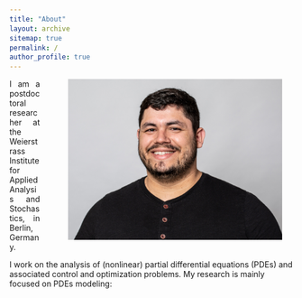 ```yaml
---
title: "About"
layout: archive
sitemap: true
permalink: /
author_profile: true
---
```



<img src="/assets/photo_black.jpg" width="380px" alt="Marcelo Bongarti" align="right" style="display:block;margin-bottom:20px;margin-left:auto;margin-right:auto;padding-left: 50px;padding-right: 20px;" z-index="1" />
<p style="text-align: justify">
I am a postdoctoral researcher at the Weierstrass Institute for Applied Analysis and Stochastics, in Berlin, Germany.
</p>
I work on the analysis of (nonlinear) partial differential equations (PDEs) and associated control and optimization problems. My research is mainly focused on PDEs modeling: 
